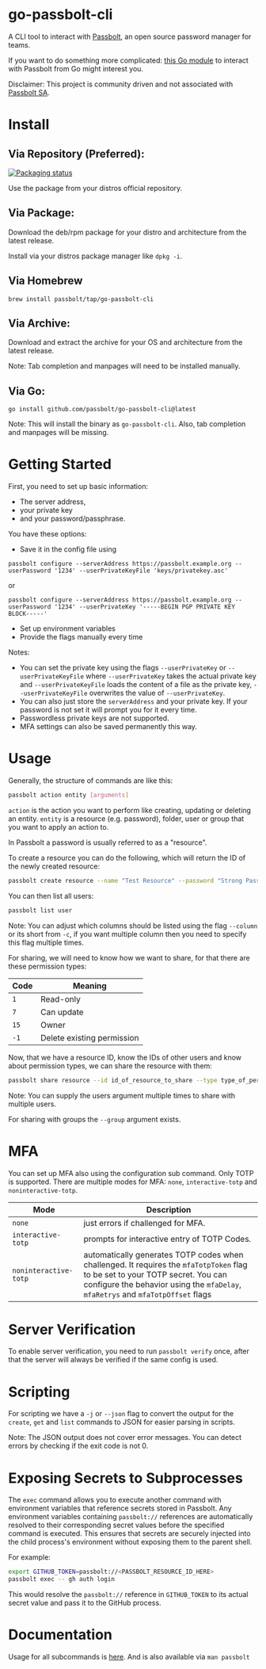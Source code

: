 # go-passbolt-cli

A CLI tool to interact with [Passbolt](https://www.passbolt.com), an open source password manager for teams.

If you want to do something more complicated: [this Go module](https://github.com/passbolt/go-passbolt) to interact with Passbolt from Go might interest you.

Disclaimer: This project is community driven and not associated with [Passbolt SA](https://www.passbolt.com/about).

# Install

## Via Repository (Preferred):

[![Packaging status](https://repology.org/badge/vertical-allrepos/go:passbolt-cli.svg)](https://repology.org/project/go:passbolt-cli/versions)

Use the package from your distros official repository.

## Via Package:

Download the deb/rpm package for your distro and architecture from the latest release.

Install via your distros package manager like `dpkg -i`.

## Via Homebrew

    brew install passbolt/tap/go-passbolt-cli

## Via Archive:

Download and extract the archive for your OS and architecture from the latest release.

Note: Tab completion and manpages will need to be installed manually.

## Via Go:

    go install github.com/passbolt/go-passbolt-cli@latest

Note: This will install the binary as `go-passbolt-cli`. Also, tab completion and manpages will be missing.

# Getting Started

First, you need to set up basic information:

- The server address,
- your private key
- and your password/passphrase.

You have these options:

- Save it in the config file using
 
```
passbolt configure --serverAddress https://passbolt.example.org --userPassword '1234' --userPrivateKeyFile 'keys/privatekey.asc' 
```

or

```
passbolt configure --serverAddress https://passbolt.example.org --userPassword '1234' --userPrivateKey '-----BEGIN PGP PRIVATE KEY BLOCK-----' 
```

- Set up environment variables
- Provide the flags manually every time

Notes:

- You can set the private key using the flags `--userPrivateKey` or `--userPrivateKeyFile` where `--userPrivateKey` takes the actual private key and `--userPrivateKeyFile` loads the content of a file as the private key, `--userPrivateKeyFile` overwrites the value of `--userPrivateKey`.
- You can also just store the `serverAddress` and your private key. If your password is not set it will prompt you for it every time.
- Passwordless private keys are not supported.
- MFA settings can also be saved permanently this way.

# Usage

Generally, the structure of commands are like this:

```bash
passbolt action entity [arguments]
```

`action` is the action you want to perform like creating, updating or deleting an entity.
`entity` is a resource (e.g. password), folder, user or group that you want to apply an action to.

In Passbolt a password is usually referred to as a "resource".

To create a resource you can do the following, which will return the ID of the newly created resource:

```bash
passbolt create resource --name "Test Resource" --password "Strong Password"
```

You can then list all users:

```bash
passbolt list user
```

Note: You can adjust which columns should be listed using the flag `--column` or its short from `-c`,
if you want multiple column then you need to specify this flag multiple times.

For sharing, we will need to know how we want to share, for that there are these permission types:

| Code | Meaning                    | 
|------|----------------------------| 
| `1`  | Read-only                  | 
| `7`  | Can update                 | 
| `15` | Owner                      |
| `-1` | Delete existing permission | 

Now, that we have a resource ID, know the IDs of other users and know about permission types, we can share the resource with them:

```bash
passbolt share resource --id id_of_resource_to_share --type type_of_permission --user id_of_user_to_share_with
```

Note: You can supply the users argument multiple times to share with multiple users.

For sharing with groups the `--group` argument exists.

# MFA

You can set up MFA also using the configuration sub command. Only TOTP is supported. There are multiple modes for MFA: `none`, `interactive-totp` and `noninteractive-totp`.

| Mode                  | Description                                                                                                                                                                                                       |
|-----------------------|-------------------------------------------------------------------------------------------------------------------------------------------------------------------------------------------------------------------|
| `none`                | just errors if challenged for MFA.                                                                                                                                                                                |
| `interactive-totp`    | prompts for interactive entry of TOTP Codes.                                                                                                                                                                      |
| `noninteractive-totp` | automatically generates TOTP codes when challenged. It requires the `mfaTotpToken` flag to be set to your TOTP secret. You can configure the behavior using the `mfaDelay`, `mfaRetrys` and `mfaTotpOffset` flags |

# Server Verification

To enable server verification, you need to run `passbolt verify` once, after that the server will always be verified if the same config is used.

# Scripting

For scripting we have a `-j` or `--json` flag to convert the output for the `create`, `get` and `list` commands to JSON for easier parsing in scripts.

Note: The JSON output does not cover error messages. You can detect errors by checking if the exit code is not 0.

# Exposing Secrets to Subprocesses

The `exec` command allows you to execute another command with environment variables that reference secrets stored in Passbolt.
Any environment variables containing `passbolt://` references are automatically resolved to their corresponding secret values
before the specified command is executed. This ensures that secrets are securely injected into the child process's environment
without exposing them to the parent shell.

For example:

```bash
export GITHUB_TOKEN=passbolt://<PASSBOLT_RESOURCE_ID_HERE>
passbolt exec -- gh auth login
```

This would resolve the `passbolt://` reference in `GITHUB_TOKEN` to its actual secret value and pass it to the GitHub process.

# Documentation

Usage for all subcommands is [here](https://github.com/passbolt/go-passbolt-cli/wiki/passbolt).
And is also available via `man passbolt`
